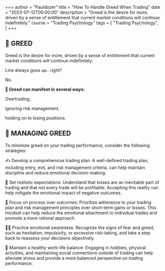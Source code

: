 +++
author = "Pauldozer"
title = "How To Handle Greed When Trading"
date = "2023-07-12T00:00:00"
description = "Greed is the desire for more, driven by a sense of entitlement that current market conditions will continue indefinitely."
course = "Trading Psychology"
tags = [
    "Trading Psychology",
]
+++

## **🤑 GREED**

Greed is the desire for more, driven by a sense of entitlement that current market conditions will continue indefinitely.

Line always goes up.. right?

No.

**🤑 Greed can manifest in several ways:**

Overtrading, 

ignoring risk management, 

holding on to losing positions.

## **🧠 MANAGING GREED**

To minimize greed on your trading performance, consider the following strategies:

✍️ Develop a comprehensive trading plan: A well-defined trading plan, including entry, exit, and risk management criteria, can help maintain discipline and reduce emotional decision-making.

👀 Set realistic expectations: Understand that losses are an inevitable part of trading and that not every trade will be profitable. Accepting this reality can help mitigate the emotional impact of negative outcomes.

📝 Focus on process over outcomes: Prioritize adherence to your trading plan and risk management principles over short-term gains or losses. This mindset can help reduce the emotional attachment to individual trades and promote a more rational approach.

🧘‍♂️ Practice emotional awareness: Recognize the signs of fear and greed, such as hesitation, impulsivity, or excessive risk-taking, and take a step back to reassess your decisions objectively.

💪 Maintain a healthy work-life balance: Engaging in hobbies, physical activities, and maintaining social connections outside of trading can help alleviate stress and provide a more balanced perspective on trading performance.

